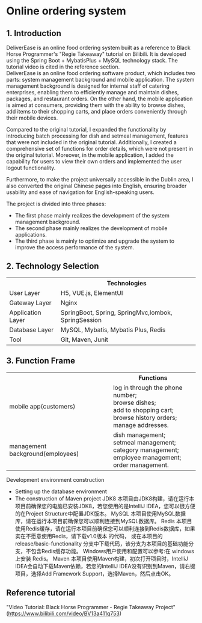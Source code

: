# Online ordering system
<h2>1. Introduction</h2>
DeliverEase is an online food ordering system built as a reference to Black Horse Programmer's "Regie Takeaway" tutorial on Bilibili. It is developed using the Spring Boot + MybatisPlus + MySQL technology stack. The tutorial video is cited in the reference section.
<br/>
DeliverEase is an online food ordering software product, which includes two parts: system management background and mobile application. The system management background is designed for internal staff of catering enterprises, enabling them to efficiently manage and maintain dishes, packages, and restaurant orders. On the other hand, the mobile application is aimed at consumers, providing them with the ability to browse dishes, add items to their shopping carts, and place orders conveniently through their mobile devices.

Compared to the original tutorial, I expanded the functionality by introducing batch processing for dish and setmeal management, features that were not included in the original tutorial. Additionally, I created a comprehensive set of functions for order details, which were not present in the original tutorial. Moreover, in the mobile application, I added the capability for users to view their own orders and implemented the user logout functionality.

Furthermore, to make the project universally accessible in the Dublin area, I also converted the original Chinese pages into English, ensuring broader usability and ease of navigation for English-speaking users.

The project is divided into three phases:
- The first phase mainly realizes the development of the system management background.
- The second phase mainly realizes the development of mobile applications.
- The third phase is mainly to optimize and upgrade the system to improve the access performance of the system.

<h2>2. Technology Selection</h2>

<table>
  <tr>
    <th></th>
    <th>Technologies</th>
  </tr>
  <tr>
    <td>User Layer</td>
    <td>H5, VUE.js, ElementUI</td>
    
  </tr>
  <tr>
    <td>Gateway Layer</td>
    <td>Nginx</td>
  </tr>
  <tr>
    <td>Application Layer</td>
    <td>SpringBoot, Spring, SpringMvc,lombok, SpringSession</td>
    
  </tr>
  <tr>
    <td>Database Layer</td>
    <td>MySQL, Mybatis, Mybatis Plus, Redis</td>
  
  </tr>
  <tr>
    <td>Tool</td>
    <td>Git, Maven, Junit</td>
    
  </tr>
  
</table>

<h2>3. Function Frame</h2>

<table>
  <tr>
    <th></th>
    <th>Functions</th>
  </tr>
  <tr>
    <td>mobile app(customers)</td>
    <td>
    log in through the phone number;<br>
    browse dishes;<br>
    add to shopping cart;<br>
    browse history orders;<br>
    manage addresses.  
    </td>
    
  </tr>
  <tr>
    <td>management background(employees)</td>
    <td>dish management;<br>
      setmeal management;<br>
      category management;<br>
      employee management;<br>
      order management.
    </td>
  </tr>
  </table>
  

Development environment construction
- Setting up the database environment
- The construction of Maven project
JDK8 本项目由JDK8构建，请在运行本项目前确保您的电脑已安装JDK8，若您使用的是IntelliJ IDEA，您可以很方便的在Project Structure中配置JDK版本。
MySQL 本项目使用MySQL数据库，请在运行本项目前确保您可以顺利连接到MySQL数据库。
Redis 本项目使用Redis缓存，请在运行本项目前确保您可以顺利连接到Redis数据库，如果实在不愿意使用Redis，请下载v1.0版本 的代码， 或在本项目的release/basic-functionality 分支中下载代码，该分支为本项目的基础功能分支，不包含Redis缓存功能。 Windows用户使用和配置可以参考:在 windows 上安装 Redis。
Maven 本项目使用Maven构建，初次打开项目时，IntelliJ IDEA会自动下载Maven依赖，若您的IntelliJ IDEA没有识别到Maven，请右键项目，选择Add Framework Support，选择Maven，然后点击OK。


<h2>Reference tutorial</h2>

"Video Tutorial: Black Horse Programmer - Regie Takeaway Project" (https://www.bilibili.com/video/BV13a411q753)

